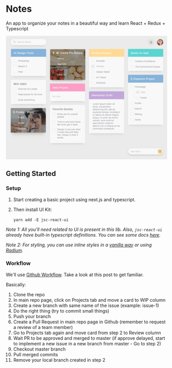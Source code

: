 # Notes

An app to organize your notes in a beautiful way and learn React + Redux + Typescript

![Alt text](notes.png?raw=true "Notes")

## Getting Started

### Setup

1. Start creating a basic project using next.js and typescript.
2. Then install UI Kit:

    `yarn add -E jsc-react-ui`

_Note 1: All you'll need related to UI is present in this lib. Also, `jsc-react-ui` already have built-in typescript definitions. You can see some docs [here](https://github.com/danilobjr/jsc-react-ui)._

_Note 2: For styling, you can use inline styles in a [vanilla way](https://facebook.github.io/react/docs/dom-elements.html#style) or using [Radium](http://formidable.com/open-source/radium/)._

### Workflow

We'll use [Github Workflow](https://guides.github.com/introduction/flow/). Take a look at this post to get familiar.

Basically:

1. Clone the repo
2. In main repo page, click on Projects tab and move a card to WIP column
3. Create a new branch with same name of the issue (example: issue-1)
4. Do the right thing (try to commit small things)
5. Push your branch
6. Create a Pull Request in main repo page in Github (remember to request a review of a team member)
7. Go to Projects tab again and move card from step 2 to Review column
8. Wait PR to be approved and merged to master (if approve delayed, start to implement a new issue in a new branch from master - Go to step 2)
9. Checkout master branch
10. Pull merged commits
11. Remove your local branch created in step 2
